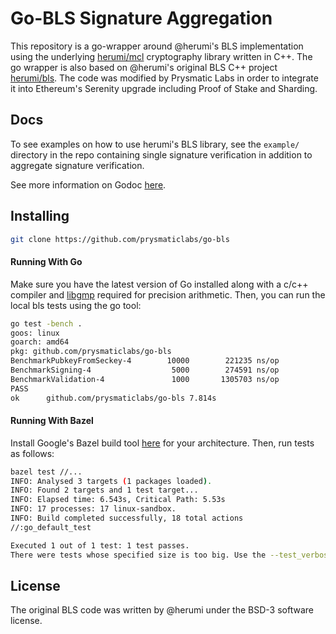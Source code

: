 # Go-BLS Signature Aggregation

This repository is a go-wrapper around @herumi's BLS implementation using the underlying [herumi/mcl](https://github.com/herumi/mcl) cryptography library written in C++. The go wrapper is also based on @herumi's original BLS C++ project [herumi/bls](https://github.com/herumi/bls). The code was modified by Prysmatic Labs in order to integrate it into Ethereum's Serenity upgrade including Proof of Stake and Sharding.

## Docs

To see examples on how to use herumi's BLS library, see the `example/` directory in the repo containing single signature verification in addition to aggregate signature verification.

See more information on Godoc [here](https://godoc.org/github.com/prysmaticlabs/go-bls).

## Installing

```bash
git clone https://github.com/prysmaticlabs/go-bls
```

#### Running With Go

Make sure you have the latest version of Go installed along with a c/c++ compiler and [libgmp](https://gmplib.org/) required for precision arithmetic. Then, you can run the local bls tests using the go tool:

```bash
go test -bench .
goos: linux
goarch: amd64
pkg: github.com/prysmaticlabs/go-bls
BenchmarkPubkeyFromSeckey-4   	   10000	    221235 ns/op
BenchmarkSigning-4            	    5000	    274591 ns/op
BenchmarkValidation-4         	    1000	   1305703 ns/op
PASS
ok  	github.com/prysmaticlabs/go-bls	7.814s
```

#### Running With Bazel

Install Google's Bazel build tool [here](https://docs.bazel.build/versions/master/install-ubuntu.html) for your architecture. Then, run tests as follows:

```bash
bazel test //...
INFO: Analysed 3 targets (1 packages loaded).
INFO: Found 2 targets and 1 test target...
INFO: Elapsed time: 6.543s, Critical Path: 5.53s
INFO: 17 processes: 17 linux-sandbox.
INFO: Build completed successfully, 18 total actions
//:go_default_test                                                       PASSED in 2.0s

Executed 1 out of 1 test: 1 test passes.
There were tests whose specified size is too big. Use the --test_verbose_timeout_warnings command line option INFO: Build completed successfully, 18 total actions
```

## License

The original BLS code was written by @herumi under the BSD-3 software license.